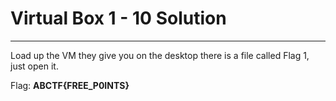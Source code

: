 # Virtual Box 1 - 10 Solution
---

Load up the VM they give you on the desktop there is a file called Flag 1, just open it.

Flag: **ABCTF{FREE_P0INTS}**
